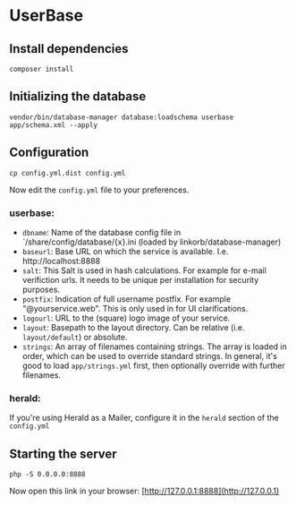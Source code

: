 # UserBase

## Install dependencies

    composer install
    
## Initializing the database

    vendor/bin/database-manager database:loadschema userbase app/schema.xml --apply

## Configuration

    cp config.yml.dist config.yml
    
Now edit the `config.yml` file to your preferences.

### userbase:

* `dbname`: Name of the database config file in `/share/config/database/{x}.ini (loaded by linkorb/database-manager)
* `baseurl`: Base URL on which the service is available. I.e. http://localhost:8888
* `salt`: This Salt is used in hash calculations. For example for e-mail verifiction urls. It needs to be unique per installation for security purposes.
* `postfix`: Indication of full username postfix. For example "@yourservice.web". This is only used in for UI clarifications.
* `logourl`: URL to the (square) logo image of your service.
* `layout`: Basepath to the layout directory. Can be relative (i.e. `layout/default`) or absolute.
* `strings`: An array of filenames containing strings. The array is loaded in order, which can be used to override standard strings. In general, it's good to load `app/strings.yml` first, then optionally override with further filenames.

### herald:

If you're using Herald as a Mailer, configure it in the `herald` section of the `config.yml`

## Starting the server

    php -S 0.0.0.0:8888

Now open this link in your browser: [http://127.0.0.1:8888](http://127.0.0.1)
